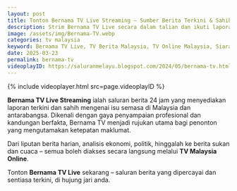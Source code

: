```yaml
---
layout: post
title: Tonton Bernama TV Live Streaming – Sumber Berita Terkini & Sahih Malaysia
description: Strim Bernama TV Live secara dalam talian dan ikuti laporan berita sahih, analisis isu semasa, serta perkembangan terkini dari dalam dan luar negara.
image: /assets/img/Bernama-TV.webp
categories: tv malaysia
keyword: Bernama TV Live, TV Berita Malaysia, TV Online Malaysia, Siaran Langsung Bernama TV, Berita Terkini Malaysia
date: 2025-03-23
permalink: bernama-tv
videoplayID: https://saluranmelayu.blogspot.com/2024/05/bernama-tv.html
---
```


{% include videoplayer.html
  src=page.videoplayID
%}

**Bernama TV Live Streaming** ialah saluran berita 24 jam yang menyediakan laporan terkini dan sahih mengenai isu semasa di Malaysia dan antarabangsa. Dikenali dengan gaya penyampaian profesional dan kandungan berfakta, Bernama TV menjadi rujukan utama bagi penonton yang mengutamakan ketepatan maklumat.

Dari liputan berita harian, analisis ekonomi, politik, hinggalah ke berita sukan dan cuaca – semua boleh diakses secara langsung melalui **TV Malaysia Online**.

Tonton **Bernama TV Live** sekarang – saluran berita yang dipercayai dan sentiasa terkini, di hujung jari anda.
